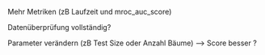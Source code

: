 Mehr Metriken (zB Laufzeit und mroc_auc_score)

Datenüberprüfung vollständig?

Parameter verändern (zB Test Size oder Anzahl Bäume) --> Score besser ?  